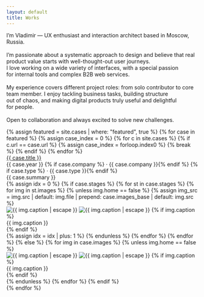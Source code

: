 ```yaml
---
layout: default
title: Works
---
```


<div class="container">
  <div class="intro-hero">
    <p id="intro-line" class="intro-line">
    I’m Vladimir — UX&nbsp;enthusiast and&nbsp;interaction architect based in&nbsp;Moscow, Russia.<br><br>
    I’m&nbsp;passionate about a&nbsp;systematic approach to&nbsp;design and&nbsp;believe that real product value starts with well-thought-out user journeys.<br>I&nbsp;love working on&nbsp;a&nbsp;wide variety of&nbsp;interfaces, with a&nbsp;special passion for&nbsp;internal tools and&nbsp;complex B2B web&nbsp;services.<br><br>
    My&nbsp;experience covers different project roles: from solo contributor to&nbsp;core team member. I&nbsp;enjoy tackling business tasks, building structure out&nbsp;of&nbsp;chaos, and&nbsp;making digital products truly useful and&nbsp;delightful for&nbsp;people.<br><br>
    Open to&nbsp;collaboration and&nbsp;always excited to&nbsp;solve new&nbsp;challenges.
    </p>
    <!-- Градиентный разделитель -->
    <div class="intro-divider"></div>
  </div>
</div>
<!-- Главные кейсы -->
<div class="featured-cases">
  {% assign featured = site.cases | where: "featured", true %}
  {% for case in featured %}
    {% assign case_index = 0 %}
    {% for c in site.cases %}
      {% if c.url == case.url %}
        {% assign case_index = forloop.index0 %}
        {% break %}
      {% endif %}
    {% endfor %}
    <div class="case-block">
      <div class="case-meta2">
        <div class="case-title-row">
          <a href="{{ case.url }}" class="case-title2">{{ case.title }}</a>
        </div>
        <div class="case-meta2-inline">
          {{ case.year }}
          {% if case.company %} · {{ case.company }}{% endif %}
          {% if case.type %} · {{ case.type }}{% endif %}
        </div>
        <div class="case-summary2">{{ case.summary }}</div>
      </div>
      <div class="case-gallery">
  {% assign idx = 0 %}
  {% if case.stages %}
    {% for st in case.stages %}
      {% for img in st.images %}
        {% unless img.home == false %}
          {% assign img_src = img.src | default: img.file | prepend: case.images_base | default: img.src %}
          <div class="case-gallery-item">
            <img
  class="case-thumb2 lazy-img"
  data-src="{{ site.baseurl }}{{ img_src }}"
  alt="{{ img.caption | escape }}"
  decoding="async"
  onclick="openHomeGallery({{ case_index }}, {{ idx }})">
<noscript><img src="{{ site.baseurl }}{{ img_src }}" alt="{{ img.caption | escape }}"></noscript>
            {% if img.caption %}<div class="case-thumb-caption">{{ img.caption }}</div>{% endif %}
          </div>
          {% assign idx = idx | plus: 1 %}
        {% endunless %}
      {% endfor %}
    {% endfor %}
  {% else %}
    {% for img in case.images %}
      {% unless img.home == false %}
        <div class="case-gallery-item">
          <img
  class="case-thumb2 lazy-img"
  data-src="{{ site.baseurl }}{{ img_src }}"
  alt="{{ img.caption | escape }}"
  decoding="async"
  onclick="openHomeGallery({{ case_index }}, {{ forloop.index0 }})">
<noscript><img src="{{ site.baseurl }}{{ img_src }}" alt="{{ img.caption | escape }}"></noscript>
          {% if img.caption %}<div class="case-thumb-caption">{{ img.caption }}</div>{% endif %}
        </div>
      {% endunless %}
    {% endfor %}
  {% endif %}
</div>
    </div>
  {% endfor %}
</div>
<!-- Лайтбокс (один для всех проектов) -->
<div id="lightbox" class="lightbox" style="display:none;">
  <div class="lightbox-bg" onclick="closeLightbox()"></div>
  <div class="lightbox-content">
    <button class="lightbox-close" onclick="closeLightbox()" aria-label="Close">
      <img src="{{ site.baseurl }}/ui/lightbox_close.svg" width="36" height="36" alt="Close">
    </button>
    <button class="lightbox-arrow left" onclick="lightboxPrev()" aria-label="Previous">
      <img src="{{ site.baseurl }}/ui/lightbox_arrow_left.svg" width="36" height="36" alt="Prev">
    </button>
    <div class="lightbox-stage">
  <img id="lightbox-img" class="lightbox-img" src="">
    {% include lightbox_loader.html %}
</div>
    <button class="lightbox-arrow right" onclick="lightboxNext()" aria-label="Next">
      <img src="{{ site.baseurl }}/ui/lightbox_arrow_right.svg" width="36" height="36" alt="Next">
    </button>
    <div id="lightbox-caption" class="lightbox-caption"></div>
    <div id="lightbox-thumbs" class="lightbox-thumbs-wrap" aria-label="Gallery thumbnails">
  <div class="lightbox-thumbs" id="lightbox-thumbs-row"></div>
</div>
  </div>
</div>
<script>
(function(){
  // Локальное время пользователя
  var h = new Date().getHours();
  var greet = (h < 5)  ? 'Late night greetings'
            : (h < 12) ? 'Good morning'
            : (h < 18) ? 'Hello there'
            :            'Good evening';

  var el = document.getElementById('intro-line');
  if (!el) return;

  // Не ломаем существующую типографику — просто префикс с тире
  var text = el.innerHTML;
  el.innerHTML = '<span class="greet">'+greet+'</span> 🖖 ' + text;
})();
</script>

